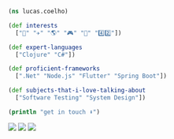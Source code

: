 ```clojure
(ns lucas.coelho)

(def interests
  ["🏀" "✈️" "🌎" "🎮" "🎸" "4️⃣2️⃣"])

(def expert-languages
  ["Clojure" "C#"])

(def proficient-frameworks
  [".Net" "Node.js" "Flutter" "Spring Boot"])

(def subjects-that-i-love-talking-about
  ["Software Testing" "System Design"])

(println "get in touch ⬇️")
```
 
<div> 
  <a href="https://instagram.com/lucasfcoelho1" target="_blank"><img src="https://img.shields.io/badge/-Instagram-%23E4405F?style=for-the-badge&logo=instagram&logoColor=white" target="_blank"></a>
  <a href = "mailto:lucasfcoelho1@gmail.com"><img src="https://img.shields.io/badge/-Gmail-%23333?style=for-the-badge&logo=gmail&logoColor=white" target="_blank"></a>
  <a href="https://www.linkedin.com/in/lucasfcoelho1" target="_blank"><img src="https://img.shields.io/badge/-LinkedIn-%230077B5?style=for-the-badge&logo=linkedin&logoColor=white" target="_blank"></a> 
   
</div>

